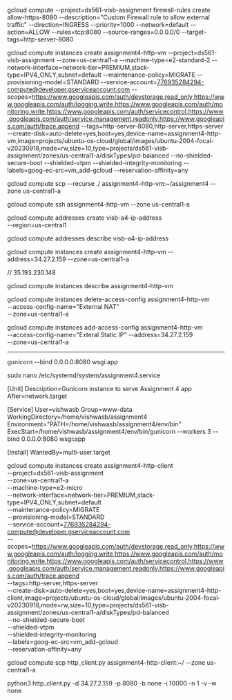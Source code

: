 gcloud compute --project=ds561-visb-assignment firewall-rules create allow-https-8080 --description="Custom Firewall rule to allow external traffic" --direction=INGRESS --priority=1000 --network=default --action=ALLOW --rules=tcp:8080 --source-ranges=0.0.0.0/0 --target-tags=http-server-8080

gcloud compute instances create assignment4-http-vm --project=ds561-visb-assignment --zone=us-central1-a --machine-type=e2-standard-2 --network-interface=network-tier=PREMIUM,stack-type=IPV4_ONLY,subnet=default --maintenance-policy=MIGRATE --provisioning-model=STANDARD --service-account=776935284294-compute@developer.gserviceaccount.com --scopes=https://www.googleapis.com/auth/devstorage.read_only,https://www.googleapis.com/auth/logging.write,https://www.googleapis.com/auth/monitoring.write,https://www.googleapis.com/auth/servicecontrol,https://www.googleapis.com/auth/service.management.readonly,https://www.googleapis.com/auth/trace.append --tags=http-server-8080,http-server,https-server --create-disk=auto-delete=yes,boot=yes,device-name=assignment4-http-vm,image=projects/ubuntu-os-cloud/global/images/ubuntu-2004-focal-v20230918,mode=rw,size=10,type=projects/ds561-visb-assignment/zones/us-central1-a/diskTypes/pd-balanced --no-shielded-secure-boot --shielded-vtpm --shielded-integrity-monitoring --labels=goog-ec-src=vm_add-gcloud --reservation-affinity=any

gcloud compute scp --recurse ./ assignment4-http-vm:~/assignment4 --zone us-central1-a

gcloud compute ssh assignment4-http-vm --zone us-central1-a

gcloud compute addresses create visb-a4-ip-address \
 --region=us-central1

gcloud compute addresses describe visb-a4-ip-address

gcloud compute instances create assignment4-http-vm --address=34.27.2.159 --zone=us-central1-a

// 35.193.230.148

gcloud compute instances describe assignment4-http-vm

gcloud compute instances delete-access-config assignment4-http-vm \
 --access-config-name="External NAT" \
 --zone=us-central1-a

gcloud compute instances add-access-config assignment4-http-vm \
--access-config-name="Exteral Static IP" --address=34.27.2.159 \
--zone=us-central1-a

---

gunicorn --bind 0.0.0.0:8080 wsgi:app

sudo nano /etc/systemd/system/assignment4.service

[Unit]
Description=Gunicorn instance to serve Assignment 4 app
After=network.target

[Service]
User=vishwasb
Group=www-data
WorkingDirectory=/home/vishwasb/assignment4
Environment="PATH=/home/vishwasb/assignment4/env/bin"
ExecStart=/home/vishwasb/assignment4/env/bin/gunicorn --workers 3 --bind 0.0.0.0:8080 wsgi:app

[Install]
WantedBy=multi-user.target

gcloud compute instances create assignment4-http-client \
 --project=ds561-visb-assignment \
 --zone=us-central1-a \
 --machine-type=e2-micro \
 --network-interface=network-tier=PREMIUM,stack-type=IPV4_ONLY,subnet=default \
 --maintenance-policy=MIGRATE \
 --provisioning-model=STANDARD \
 --service-account=776935284294-compute@developer.gserviceaccount.com \
 --scopes=https://www.googleapis.com/auth/devstorage.read_only,https://www.googleapis.com/auth/logging.write,https://www.googleapis.com/auth/monitoring.write,https://www.googleapis.com/auth/servicecontrol,https://www.googleapis.com/auth/service.management.readonly,https://www.googleapis.com/auth/trace.append \
 --tags=http-server,https-server \
 --create-disk=auto-delete=yes,boot=yes,device-name=assignment4-http-client,image=projects/ubuntu-os-cloud/global/images/ubuntu-2004-focal-v20230918,mode=rw,size=10,type=projects/ds561-visb-assignment/zones/us-central1-a/diskTypes/pd-balanced \
 --no-shielded-secure-boot \
 --shielded-vtpm \
 --shielded-integrity-monitoring \
 --labels=goog-ec-src=vm_add-gcloud \
 --reservation-affinity=any

gcloud compute scp http_client.py assignment4-http-client:~/ --zone us-central1-a

python3 http_client.py -d 34.27.2.159 -p 8080 -b none -i 10000 -n 1 -v -w none
